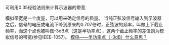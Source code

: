 可利用0.35经验法则来计算示波器的带宽

模拟带宽是一个度量，可以用来确定信号的质量。
当纯正弦波信号输入到示波器之后，信号的电压或电流下降到原来的0.707倍时，正弦波的频率，叫做上下截止频率，而这个点也被叫做-3dB点（这是半功率点），这两个截止频率的差值则为模拟信号的带宽(参见IEEE-1057)。
[模电——半功率点（-3dB）什么意思？](https://www.cnblogs.com/Xa-L/p/14609106.html)


